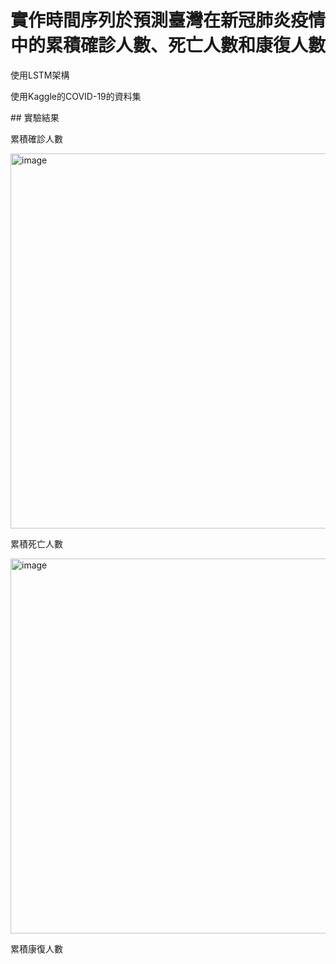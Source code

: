 ﻿# 實作時間序列於預測臺灣在新冠肺炎疫情中的累積確診人數、死亡人數和康復人數
<p>使用LSTM架構</p>
<p>使用Kaggle的COVID-19的資料集</p>

﻿## 實驗結果
<p>累積確診人數</p>
<img width="600" align="center" alt="image" src="https://user-images.githubusercontent.com/94978161/194814673-dc775490-ce92-4a62-bbda-555f8dcef4bf.png">
<p>累積死亡人數</p>
<img width="600" align="center" alt="image" src="https://user-images.githubusercontent.com/94978161/194815274-b21e84cf-5746-408b-8c44-6f416f301ca7.png">
<p>累積康復人數</p>
